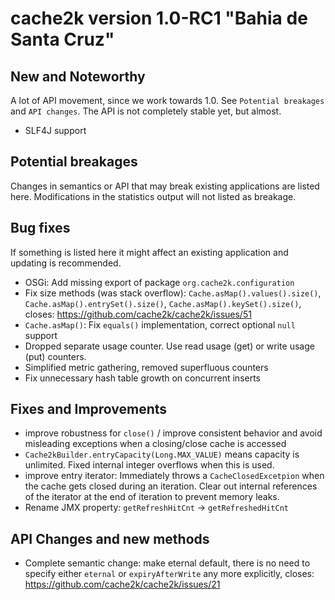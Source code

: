 # cache2k version 1.0-RC1 "Bahia de Santa Cruz"

## New and Noteworthy

A lot of API movement, since we work towards 1.0. See `Potential breakages` and `API changes`.
The API is not completely stable yet, but almost.

- SLF4J support

## Potential breakages

Changes in semantics or API that may break existing applications are listed here. 
Modifications in the statistics output will not listed as breakage.

## Bug fixes

If something is listed here it might affect an existing application and updating is recommended.

- OSGi: Add missing export of package `org.cache2k.configuration`
- Fix size methods (was stack overflow): `Cache.asMap().values().size()`, `Cache.asMap().entrySet().size()`, `Cache.asMap().keySet().size()`, 
  closes: https://github.com/cache2k/cache2k/issues/51
- `Cache.asMap()`: Fix `equals()` implementation, correct optional `null` support
- Dropped separate usage counter. Use read usage (get) or write usage (put) counters.
- Simplified metric gathering, removed superfluous counters
- Fix unnecessary hash table growth on concurrent inserts

## Fixes and Improvements

- improve robustness for `close()` / improve consistent behavior and avoid misleading exceptions when a closing/close cache is accessed
- `Cache2kBuilder.entryCapacity(Long.MAX_VALUE)` means capacity is unlimited. Fixed internal integer overflows when this is used.
- improve entry iterator: Immediately throws a `CacheClosedExcetpion` when the cache gets closed during an iteration. Clear out
  internal references of the iterator at the end of iteration to prevent memory leaks.
- Rename JMX property: `getRefreshHitCnt` -> `getRefreshedHitCnt`  
 
## API Changes and new methods

- Complete semantic change: make eternal default, there is no need to specify either `eternal` or `expiryAfterWrite` any 
  more explicitly, closes: https://github.com/cache2k/cache2k/issues/21